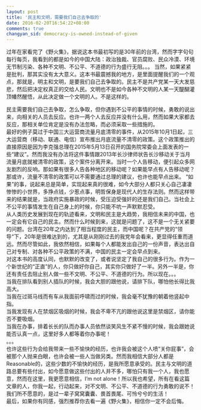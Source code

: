```yaml
---
layout: post
title: '民主和文明，需要我们自己去争取的'
date: 2016-02-20T16:54:22+08:00
comments: true
changyan_sid: democracy-is-owned-instead-of-given
---
```


过年在家看完了《野火集》，据说这本书最初写的是30年前的台湾，然而字字句句每行每页，我看到的都是如今的中国大陆：政治独裁、官员腐败、民众冷漠、环境无节制污染、各种不文明、不公平、不道德的行为盛行无阻。。。
当然，如果紧紧是批判，那其实没有太大意义。这本书最震撼我的地方，是里面提醒我们的一个观点，那就是，明主和文明，是要我们自己去争取的。民主不是共产党某一天大发慈悲，然后把决定权真正的交给人民。文明也不是如今各种不文明的人某一天醍醐灌顶幡然醒悟，从此决定做一个文明的人。不是这样的。

民主需要我们自己去争取，怎么争取，但你遇到不公平的事情的时候，勇敢的说出来，向相关的人员去反应。也许一两个人去反应并没有什么用，然而如果大家都去反应，那相关单位肯定是没有办法忽略，而必须采取一些措施的。  
最好的例子莫过于中国三大运营商流量月底清零的事件，从2015年10月1日起，三大运营商（移动、联通、电信）宣布推出月底流量不清零的政策。这个政策推出的直接原因是因为李克强总理在2015年5月13日召开的国务院常委会上面发表的一些“建议”。然而我没有办法将这件事情跟2013年长沙律师状告长沙移动关于当月流量月底就被清零的政策，这个案件分离开来。当时一个人告移动，便引起众多网友剧烈的反响。那如果有很多人告各种地区的移动呢？如果能早点有人告移动呢？那或许，流量不清零的政策可以不需要通过总理的建议，也许也能早点出来。
“如果”的事，说起来总是简单，实现起来真的很难，如今大部分人都只关心自己凄凄惨惨的小世界，多挣点钱，少惹点事，明哲保身是现代人的生存法则。然而这样带来的结果就是，当政府实施暴政的时候，受压迫受强奸的还是我们自己。当社会上不公平的事情发生在自己身上的时候，你只能不吭一声默默忍受。  
从人类历史发展到现在的轨迹看来，文明和民主是大趋势，我相信未来的中国，也一定会有它自己的民主。然而什么时候到来，这就是问题了，这不是一个无关紧要的问题。台湾在20年之内达到了相当程度的民主，而中国呢？在共产党的“领导“下，20年是很难达到的，尤其是从刚刚过去的我党年会看来，更显得任重而道远。然而尽管如此，我依然相信，如果每个人都能发出自己的一份声音，表达出自己对专制、对各种不公平政策的不满，中国的民主一定会早点到来。  
对这本书的高度认同，也默默的改变了，或者说坚定了我自己的很多行为。作为一个新世纪的“正直”的人，你只做好你自己，其实你只做好了一半。另外一半是，你还有责任去阻止别人做一些不文明、不公平、不道德的行为。所以现在。。。  
当我在排队看到别人插队的时候，我会大胆的跟他说，请排下队，哪怕他长得比我高大。  
当我在过斑马线而有车从我面前呼啸而过的时候，我会毫不犹豫的朝着他竖起中指。  
当我发现有人在禁烟区吸烟的时候，我会不卑不亢的跟他说这里是禁烟区，请你能否不要吸烟。  
当我在办事，排着长长的队而办事人员依然谈笑风生不紧不慢的时候，我会跟她说能否认真一点，这里好多人都等着你办事呢！  
。。。  
也许这些行为会给我带来一些不愉快的经历，也许我会被这个人喷“关你屁事”，会被那个人抛来白眼，也许会被一些人当做另类。然而我相信大部分人都是Reasonable的，这些少数的不愉快的经历，是我所愿意承受的。民主与文明的道路总要有些付出，如今愿意做这些付出的人并不多，哪怕只有我一个人，我也愿意，然而在这里，我更愿意相信，I’m not alone！所以我也希望，所有在看这篇文章的人，你我一起，行动起来，对不文明、不公平、不道德的行为勇敢的说不！我们所不愿意的，是过一辈子窝窝囊囊、畏首畏尾、可怜兮兮的生活！  
最后，如果你有同感，强烈推荐你去看一遍《野火集》，相信你一定不会后悔。
